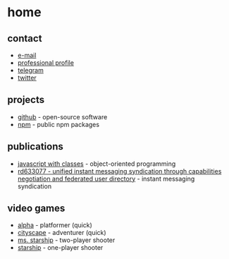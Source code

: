 # home

## contact
- [e-mail](mailto:diogoeichert@icloud.com)
- [professional profile](https://www.linkedin.com/in/diogoeichert)
- [telegram](https://t.me/diogoeichert)
- [twitter](https://twitter.com/diogoeichert)

## projects
- [github](https://github.com/diogoeichert) - open-source software
- [npm](https://www.npmjs.com/~diogoeichert) - public npm packages

## publications
- [javascript with classes](JSwC.epub) - object-oriented programming
- [rd633077 - unified instant messaging syndication through capabilities negotiation and federated user directory](RD633077.pdf) - instant messaging syndication

## video games
- [alpha](https://diogoeichert.github.io/alpha/) - platformer (quick)
- [cityscape](https://diogoeichert.github.io/cityscape/) - adventurer (quick)
- [ms. starship](https://diogoeichert.github.io/ms-starship/) - two-player shooter
- [starship](https://diogoeichert.github.io/starship/) - one-player shooter
